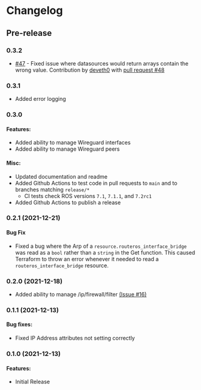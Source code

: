 # Changelog

## Pre-release

### 0.3.2
- [#47](https://github.com/GNewbury1/terraform-provider-routeros/issues/47) - Fixed issue where datasources would return arrays contain the wrong value. Contribution by [deveth0](https://github.com/deveth0/) with [pull request #48](https://github.com/GNewbury1/terraform-provider-routeros/pull/48)

### 0.3.1
- Added error logging

### 0.3.0 
#### Features:
- Added ability to manage Wireguard interfaces
- Added ability to manage Wireguard peers

#### Misc:
- Updated documentation and readme
- Added Github Actions to test code in pull requests to `main` and to branches matching `release/*`
    - CI tests check ROS versions `7.1`, `7.1.1`, and `7.2rc1`
- Added Github Actions to publish a release

### 0.2.1 (2021-12-21)
#### Bug Fix
- Fixed a bug where the Arp of a `resource.routeros_interface_bridge` was read as a `bool` rather than a `string` in the Get function. This caused Terraform to throw an error whenever it needed to read a `routeros_interface_bridge` resource.

### 0.2.0 (2021-12-18)
- Added ability to manage /ip/firewall/filter [(Issue #16)](https://github.com/GNewbury1/terraform-provider-routeros/issues/16)

### 0.1.1 (2021-12-13)
#### Bug fixes:
- Fixed IP Address attributes not setting correctly

### 0.1.0 (2021-12-13)
#### Features:
- Initial Release
